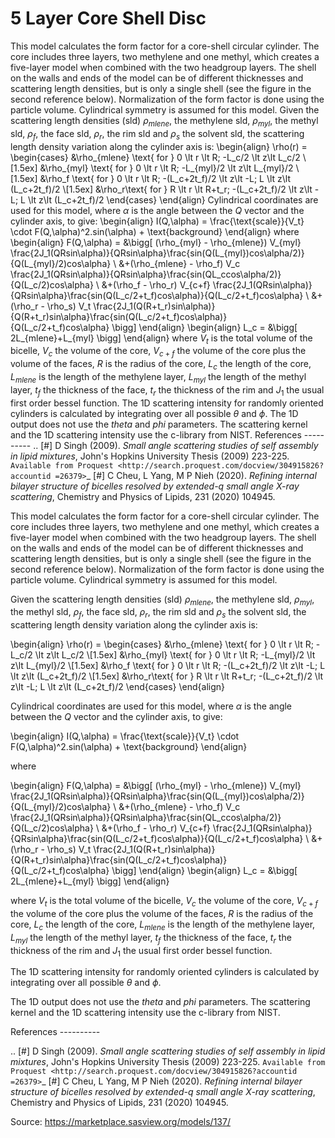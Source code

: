 # 5 Layer Core Shell Disc

This model calculates the form factor for a core-shell circular cylinder. The core includes three layers, two methylene and one methyl, which creates a five-layer model when combined with the two headgroup layers. The shell on the walls and ends of the model can be of different thicknesses and scattering length densities, but is only a single shell (see the figure in the second reference below). Normalization of the form factor is done using the particle volume. Cylindrical symmetry is assumed for this model. Given the scattering length densities (sld) $\rho_{mlene}$, the methylene sld, $\rho_{myl}$, the methyl sld, $\rho_f$, the face sld, $\rho_r$, the rim sld and $\rho_s$ the solvent sld, the scattering length density variation along the cylinder axis is: \begin{align} \rho(r) = \begin{cases} &\rho_{mlene} \text{ for } 0 \lt r \lt R; -L_c/2 \lt z\lt L_c/2 \\[1.5ex] &\rho_{myl} \text{ for } 0 \lt r \lt R; -L_{myl}/2 \lt z\lt L_{myl}/2 \\[1.5ex] &\rho_f \text{ for } 0 \lt r \lt R; -(L_c+2t_f)/2 \lt z\lt -L; L \lt z\lt (L_c+2t_f)/2 \\[1.5ex] &\rho_r\text{ for } R \lt r \lt R+t_r; -(L_c+2t_f)/2 \lt z\lt -L; L \lt z\lt (L_c+2t_f)/2 \end{cases} \end{align} Cylindrical coordinates are used for this model, where $\alpha$ is the angle between the $Q$ vector and the cylinder axis, to give: \begin{align} I(Q,\alpha) = \frac{\text{scale}}{V_t} \cdot F(Q,\alpha)^2.sin(\alpha) + \text{background} \end{align} where \begin{align} F(Q,\alpha) = &\bigg[ (\rho_{myl} - \rho_{mlene}) V_{myl} \frac{2J_1(QRsin\alpha)}{QRsin\alpha}\frac{sin(Q(L_{myl})cos\alpha/2)}{Q(L_{myl}/2)cos\alpha} \\ &+(\rho_{mlene} - \rho_f) V_c \frac{2J_1(QRsin\alpha)}{QRsin\alpha}\frac{sin(QL_ccos\alpha/2)}{Q(L_c/2)cos\alpha} \\ &+(\rho_f - \rho_r) V_{c+f} \frac{2J_1(QRsin\alpha)}{QRsin\alpha}\frac{sin(Q(L_c/2+t_f)cos\alpha)}{Q(L_c/2+t_f)cos\alpha} \\ &+(\rho_r - \rho_s) V_t \frac{2J_1(Q(R+t_r)sin\alpha)}{Q(R+t_r)sin\alpha}\frac{sin(Q(L_c/2+t_f)cos\alpha)}{Q(L_c/2+t_f)cos\alpha} \bigg] \end{align} \begin{align} L_c = &\bigg[ 2L_{mlene}+L_{myl} \bigg] \end{align} where $V_t$ is the total volume of the bicelle, $V_c$ the volume of the core, $V_{c+f}$ the volume of the core plus the volume of the faces, $R$ is the radius of the core, $L_c$ the length of the core, $L_{mlene}$ is the length of the methylene layer, $L_{myl}$ the length of the methyl layer, $t_f$ the thickness of the face, $t_r$ the thickness of the rim and $J_1$ the usual first order bessel function. The 1D scattering intensity for randomly oriented cylinders is calculated by integrating over all possible $\theta$ and $\phi$. The 1D output does not use the *theta* and *phi* parameters. The scattering kernel and the 1D scattering intensity use the c-library from NIST. References ---------- .. [#] D Singh (2009). *Small angle scattering studies of self assembly in lipid mixtures*, John's Hopkins University Thesis (2009) 223-225. `Available from Proquest <http://search.proquest.com/docview/304915826?accountid =26379>`_ [#] C Cheu, L Yang, M P Nieh (2020). *Refining internal bilayer structure of bicelles resolved by extended-q small angle X-ray scattering*, Chemistry and Physics of Lipids, 231 (2020) 104945.

This model calculates the form factor for a core-shell circular cylinder. The core includes three layers, two methylene and one methyl, which creates a five-layer model when combined with the two headgroup layers. The shell on the walls and ends of the model can be of different thicknesses and scattering length densities, but is only a single shell (see the figure in the second reference below). Normalization of the form factor is done using the particle volume. Cylindrical symmetry is assumed for this model.

Given the scattering length densities (sld) $\rho_{mlene}$, the methylene sld, $\rho_{myl}$, the methyl sld, $\rho_f$, the face sld, $\rho_r$, the rim sld and $\rho_s$ the solvent sld, the scattering length density variation along the cylinder axis is:

\begin{align} \rho(r) = \begin{cases} &\rho_{mlene} \text{ for } 0 \lt r \lt R; -L_c/2 \lt z\lt L_c/2 \\[1.5ex] &\rho_{myl} \text{ for } 0 \lt r \lt R; -L_{myl}/2 \lt z\lt L_{myl}/2 \\[1.5ex] &\rho_f \text{ for } 0 \lt r \lt R; -(L_c+2t_f)/2 \lt z\lt -L; L \lt z\lt (L_c+2t_f)/2 \\[1.5ex] &\rho_r\text{ for } R \lt r \lt R+t_r; -(L_c+2t_f)/2 \lt z\lt -L; L \lt z\lt (L_c+2t_f)/2 \end{cases} \end{align}

Cylindrical coordinates are used for this model, where $\alpha$ is the angle between the $Q$ vector and the cylinder axis, to give:

\begin{align} I(Q,\alpha) = \frac{\text{scale}}{V_t} \cdot F(Q,\alpha)^2.sin(\alpha) + \text{background} \end{align}

where

\begin{align} F(Q,\alpha) = &\bigg[ (\rho_{myl} - \rho_{mlene}) V_{myl} \frac{2J_1(QRsin\alpha)}{QRsin\alpha}\frac{sin(Q(L_{myl})cos\alpha/2)}{Q(L_{myl}/2)cos\alpha} \\ &+(\rho_{mlene} - \rho_f) V_c \frac{2J_1(QRsin\alpha)}{QRsin\alpha}\frac{sin(QL_ccos\alpha/2)}{Q(L_c/2)cos\alpha} \\ &+(\rho_f - \rho_r) V_{c+f} \frac{2J_1(QRsin\alpha)}{QRsin\alpha}\frac{sin(Q(L_c/2+t_f)cos\alpha)}{Q(L_c/2+t_f)cos\alpha} \\ &+(\rho_r - \rho_s) V_t \frac{2J_1(Q(R+t_r)sin\alpha)}{Q(R+t_r)sin\alpha}\frac{sin(Q(L_c/2+t_f)cos\alpha)}{Q(L_c/2+t_f)cos\alpha} \bigg] \end{align} \begin{align} L_c = &\bigg[ 2L_{mlene}+L_{myl} \bigg] \end{align}

where $V_t$ is the total volume of the bicelle, $V_c$ the volume of the core, $V_{c+f}$ the volume of the core plus the volume of the faces, $R$ is the radius of the core, $L_c$ the length of the core, $L_{mlene}$ is the length of the methylene layer, $L_{myl}$ the length of the methyl layer, $t_f$ the thickness of the face, $t_r$ the thickness of the rim and $J_1$ the usual first order bessel function.

The 1D scattering intensity for randomly oriented cylinders is calculated by integrating over all possible $\theta$ and $\phi$.

The 1D output does not use the *theta* and *phi* parameters. The scattering kernel and the 1D scattering intensity use the c-library from NIST.

References ----------

.. [#] D Singh (2009). *Small angle scattering studies of self assembly in lipid mixtures*, John's Hopkins University Thesis (2009) 223-225. `Available from Proquest <http://search.proquest.com/docview/304915826?accountid =26379>`_ [#] C Cheu, L Yang, M P Nieh (2020). *Refining internal bilayer structure of bicelles resolved by extended-q small angle X-ray scattering*, Chemistry and Physics of Lipids, 231 (2020) 104945.

Source: https://marketplace.sasview.org/models/137/
